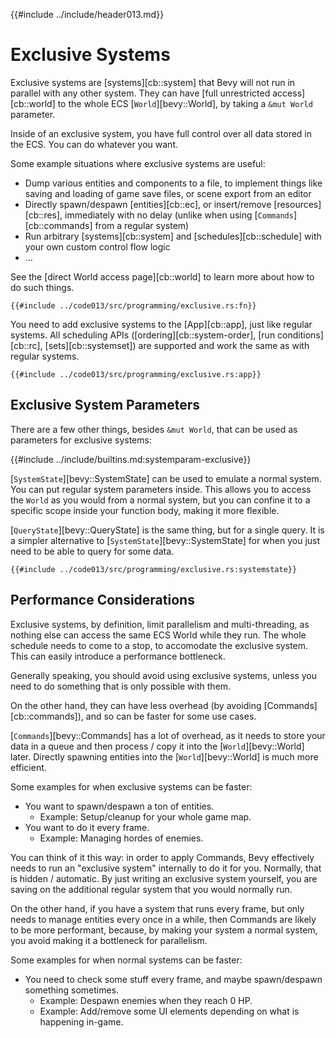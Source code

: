 {{#include ../include/header013.md}}

# Exclusive Systems

Exclusive systems are [systems][cb::system] that Bevy will not run in parallel
with any other system. They can have [full unrestricted access][cb::world]
to the whole ECS [`World`][bevy::World], by taking a `&mut World` parameter.

Inside of an exclusive system, you have full control over all data stored
in the ECS. You can do whatever you want.

Some example situations where exclusive systems are useful:
 - Dump various entities and components to a file, to implement things like
   saving and loading of game save files, or scene export from an editor
 - Directly spawn/despawn [entities][cb::ec], or insert/remove [resources][cb::res],
   immediately with no delay (unlike when using [`Commands`][cb::commands]
   from a regular system)
 - Run arbitrary [systems][cb::system] and [schedules][cb::schedule] with your
   own custom control flow logic
 - …

See the [direct World access page][cb::world] to learn more about how to do
such things.

```rust,no_run,noplayground
{{#include ../code013/src/programming/exclusive.rs:fn}}
```

You need to add exclusive systems to the [App][cb::app], just like
regular systems. All scheduling APIs ([ordering][cb::system-order], [run
conditions][cb::rc], [sets][cb::systemset]) are supported and work the same
as with regular systems.

```rust,no_run,noplayground
{{#include ../code013/src/programming/exclusive.rs:app}}
```

## Exclusive System Parameters

There are a few other things, besides `&mut World`, that can be used as
parameters for exclusive systems:

{{#include ../include/builtins.md:systemparam-exclusive}}

[`SystemState`][bevy::SystemState] can be used to emulate a normal system.
You can put regular system parameters inside. This allows you to access the
`World` as you would from a normal system, but you can confine it to a
specific scope inside your function body, making it more flexible.

[`QueryState`][bevy::QueryState] is the same thing, but for a single query.
It is a simpler alternative to [`SystemState`][bevy::SystemState] for when
you just need to be able to query for some data.

```rust,no_run,noplayground
{{#include ../code013/src/programming/exclusive.rs:systemstate}}
```

## Performance Considerations

Exclusive systems, by definition, limit parallelism and multi-threading, as
nothing else can access the same ECS World while they run. The whole schedule
needs to come to a stop, to accomodate the exclusive system. This can easily
introduce a performance bottleneck.

Generally speaking, you should avoid using exclusive systems, unless you need
to do something that is only possible with them.

On the other hand, they can have less overhead (by avoiding
[Commands][cb::commands]), and so can be faster for some use cases.

[`Commands`][bevy::Commands] has a lot of overhead, as it needs to store your
data in a queue and then process / copy it into the [`World`][bevy::World]
later. Directly spawning entities into the [`World`][bevy::World] is much
more efficient.

Some examples for when exclusive systems can be faster:
 - You want to spawn/despawn a ton of entities.
   - Example: Setup/cleanup for your whole game map.
 - You want to do it every frame.
   - Example: Managing hordes of enemies.

You can think of it this way: in order to apply Commands, Bevy effectively
needs to run an "exclusive system" internally to do it for you. Normally,
that is hidden / automatic. By just writing an exclusive system yourself,
you are saving on the additional regular system that you would normally run.

On the other hand, if you have a system that runs every frame, but only
needs to manage entities every once in a while, then Commands are likely
to be more performant, because, by making your system a normal system,
you avoid making it a bottleneck for parallelism.

Some examples for when normal systems can be faster:
 - You need to check some stuff every frame, and maybe spawn/despawn something sometimes.
   - Example: Despawn enemies when they reach 0 HP.
   - Example: Add/remove some UI elements depending on what is happening in-game.

